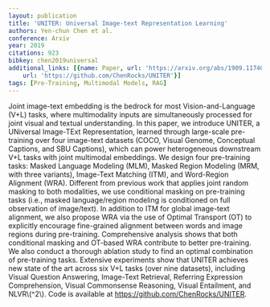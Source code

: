 ```yaml
---
layout: publication
title: 'UNITER: Universal Image-text Representation Learning'
authors: Yen-chun Chen et al.
conference: Arxiv
year: 2019
citations: 923
bibkey: chen2019universal
additional_links: [{name: Paper, url: 'https://arxiv.org/abs/1909.11740'}, {name: Code,
    url: 'https://github.com/ChenRocks/UNITER'}]
tags: [Pre-Training, Multimodal Models, RAG]
---
```

Joint image-text embedding is the bedrock for most Vision-and-Language (V+L)
tasks, where multimodality inputs are simultaneously processed for joint visual
and textual understanding. In this paper, we introduce UNITER, a UNiversal
Image-TExt Representation, learned through large-scale pre-training over four
image-text datasets (COCO, Visual Genome, Conceptual Captions, and SBU
Captions), which can power heterogeneous downstream V+L tasks with joint
multimodal embeddings. We design four pre-training tasks: Masked Language
Modeling (MLM), Masked Region Modeling (MRM, with three variants), Image-Text
Matching (ITM), and Word-Region Alignment (WRA). Different from previous work
that applies joint random masking to both modalities, we use conditional
masking on pre-training tasks (i.e., masked language/region modeling is
conditioned on full observation of image/text). In addition to ITM for global
image-text alignment, we also propose WRA via the use of Optimal Transport (OT)
to explicitly encourage fine-grained alignment between words and image regions
during pre-training. Comprehensive analysis shows that both conditional masking
and OT-based WRA contribute to better pre-training. We also conduct a thorough
ablation study to find an optimal combination of pre-training tasks. Extensive
experiments show that UNITER achieves new state of the art across six V+L tasks
(over nine datasets), including Visual Question Answering, Image-Text
Retrieval, Referring Expression Comprehension, Visual Commonsense Reasoning,
Visual Entailment, and NLVR\\(^2\\). Code is available at
https://github.com/ChenRocks/UNITER.